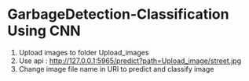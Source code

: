 # GarbageDetection-Classification Using CNN


1. Upload images to folder Upload_images
2. Use api : http://127.0.0.1:5965/predict?path=Upload_image/street.jpg
3. Change image file name in URl to predict and classify image
